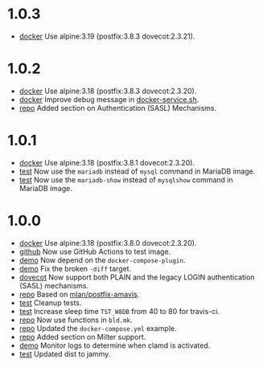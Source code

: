 # 1.0.3

- [docker](Makefile) Use alpine:3.19 (postfix:3.8.3 dovecot:2.3.21).

# 1.0.2

- [docker](Makefile) Use alpine:3.18 (postfix:3.8.3 dovecot:2.3.20).
- [docker](src/docker) Improve debug message in [docker-service.sh](src/docker/bin/docker-service.sh).
- [repo](README.md) Added section on Authentication (SASL) Mechanisms.

# 1.0.1

- [docker](Makefile) Use alpine:3.18 (postfix:3.8.1 dovecot:2.3.20).
- [test](test/Makefile) Now use the `mariadb` instead of `mysql` command in MariaDB image.
- [test](demo/Makefile) Now use the `mariadb-show` instead of `mysqlshow` command in MariaDB image.

# 1.0.0

- [docker](Makefile) Use alpine:3.18 (postfix:3.8.0 dovecot:2.3.20).
- [github](.github/workflows/testimage.yml) Now use GitHub Actions to test image.
- [demo](demo/Makefile) Now depend on the `docker-compose-plugin`.
- [demo](demo/Makefile) Fix the broken `-diff` target.
- [dovecot](src/dovecot/entry.d/10-dovecot-common) Now support both PLAIN and the legacy LOGIN authentication (SASL) mechanisms.
- [repo](.) Based on [mlan/postfix-amavis](https://github.com/mlan/docker-postfix).
- [test](test) Cleanup tests.
- [test](test/Makefile) Increase sleep time `TST_W8DB` from 40 to 80 for travis-ci.
- [repo](Makefile) Now use functions in `bld.mk`.
- [repo](README.md) Updated the `docker-compose.yml` example.
- [repo](README.md) Added section on Milter support.
- [demo](demo/Makefile) Monitor logs to determine when clamd is activated.
- [test](.travis.yml) Updated dist to jammy.

